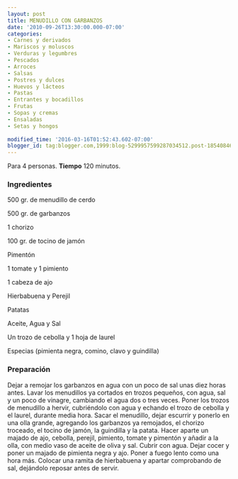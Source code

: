 ```yaml
---
layout: post
title: MENUDILLO CON GARBANZOS
date: '2010-09-26T13:30:00.000-07:00'
categories:
- Carnes y derivados
- Mariscos y moluscos
- Verduras y legumbres
- Pescados
- Arroces
- Salsas
- Postres y dulces
- Huevos y lácteos
- Pastas
- Entrantes y bocadillos
- Frutas
- Sopas y cremas
- Ensaladas
- Setas y hongos
 
modified_time: '2016-03-16T01:52:43.602-07:00'
blogger_id: tag:blogger.com,1999:blog-5299957599287034512.post-1854084668008876198
---
```


Para 4 personas.
<b>Tiempo</b> 120 minutos.

<h3>Ingredientes</h3>

500 gr. de menudillo de cerdo

500 gr. de garbanzos

1 chorizo

100 gr. de tocino de jamón

Pimentón

1 tomate y 1 pimiento

1 cabeza de ajo

Hierbabuena y Perejil

Patatas

Aceite, Agua y Sal

Un trozo de cebolla y 1 hoja de laurel

Especias (pimienta negra, comino, clavo y guindilla)

<h3>Preparación</h3>

Dejar a remojar los garbanzos en agua con un poco de sal unas diez horas antes. Lavar los menudillos ya cortados en trozos pequeños, con agua, sal y un poco de vinagre, cambiando el agua dos o tres veces. Poner los trozos de menudillo a hervir, cubriéndolo con agua y echando el trozo de cebolla y el laurel, durante media hora. Sacar el menudillo, dejar escurrir y ponerlo en una olla grande, agregando los garbanzos ya remojados, el chorizo troceado, el tocino de jamón, la guindilla y la patata. Hacer aparte un majado de ajo, cebolla, perejil, pimiento, tomate y pimentón y añadir a la olla, con medio vaso de aceite de oliva y sal. Cubrir con agua. Dejar cocer y poner un majado de pimienta negra y ajo. Poner a fuego lento como una hora más. Colocar una ramita de hierbabuena y apartar comprobando de sal, dejándolo reposar antes de servir.

